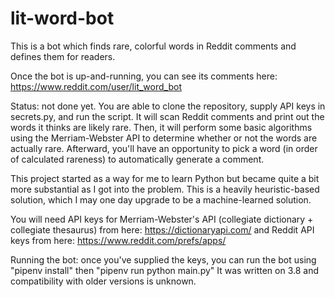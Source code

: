 # lit-word-bot
This is a bot which finds rare, colorful words in Reddit comments and defines them for readers.

Once the bot is up-and-running, you can see its comments here: https://www.reddit.com/user/lit_word_bot

Status: not done yet. You are able to clone the repository, supply API keys in secrets.py, and run the script. It will scan Reddit comments and print out the words it thinks are likely rare. Then, it will perform some basic algorithms using the Merriam-Webster API to determine whether or not the words are actually rare. Afterward, you'll have an opportunity to pick a word (in order of calculated rareness) to automatically generate a comment.

This project started as a way for me to learn Python but became quite a bit more substantial as I got into the problem. This is a heavily heuristic-based solution, which I may one day upgrade to be a machine-learned solution.

You will need API keys for Merriam-Webster's API (collegiate dictionary + collegiate thesaurus) from here: https://dictionaryapi.com/
and Reddit API keys from here: https://www.reddit.com/prefs/apps/

Running the bot: once you've supplied the keys, you can run the bot using "pipenv install" then "pipenv run python main.py"
It was written on 3.8 and compatibility with older versions is unknown.

